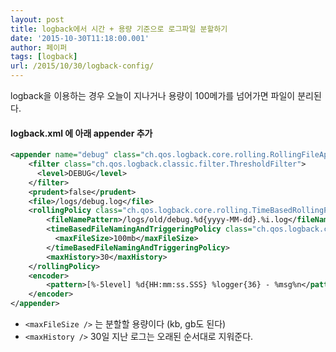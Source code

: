 ```yaml
---
layout: post
title: logback에서 시간 + 용량 기준으로 로그파일 분할하기
date: '2015-10-30T11:18:00.001'
author: 페이퍼
tags: [logback]
url: /2015/10/30/logback-config/
---
```


logback을 이용하는 경우 오늘이 지나거나 용량이 100메가를 넘어가면 파일이 분리된다.

#### logback.xml 에 아래 appender 추가
```xml
<appender name="debug" class="ch.qos.logback.core.rolling.RollingFileAppender">   
    <filter class="ch.qos.logback.classic.filter.ThresholdFilter">
      <level>DEBUG</level>
    </filter>
    <prudent>false</prudent>
    <file>/logs/debug.log</file>
    <rollingPolicy class="ch.qos.logback.core.rolling.TimeBasedRollingPolicy">
        <fileNamePattern>/logs/old/debug.%d{yyyy-MM-dd}.%i.log</fileNamePattern>
        <timeBasedFileNamingAndTriggeringPolicy class="ch.qos.logback.core.rolling.SizeAndTimeBasedFNATP">
          <maxFileSize>100mb</maxFileSize>
        </timeBasedFileNamingAndTriggeringPolicy>
        <maxHistory>30</maxHistory> 
    </rollingPolicy>
    <encoder>
        <pattern>[%-5level] %d{HH:mm:ss.SSS} %logger{36} - %msg%n</pattern>
    </encoder>
</appender>
```

- `<maxFileSize />` 는 분할할 용량이다 (kb, gb도 된다)
- `<maxHistory />` 30일 지난 로그는 오래된 순서대로 지워준다.


